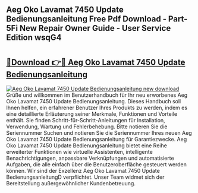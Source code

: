 ## Aeg Oko Lavamat 7450 Update Bedienungsanleitung Free Pdf Download - Part-5Fi New Repair Owner Guide - User Service Edition wsqG4

# <h2><a href="http://df0pfs.blite.top/?on=Aeg+Oko+Lavamat+7450+Update+Bedienungsanleitung">🔗Download 👉🔴 Aeg Oko Lavamat 7450 Update Bedienungsanleitung</a></h2>

[![Aeg Oko Lavamat 7450 Update Bedienungsanleitung new download](https://i.imgur.com/lujVjoI.png)](http://df0pfs.blite.top/?on=Aeg+Oko+Lavamat+7450+Update+Bedienungsanleitung)
Grüße und willkommen im Benutzerhandbuch für Ihr neu erworbenes Aeg Oko Lavamat 7450 Update Bedienungsanleitung. Dieses Handbuch soll Ihnen helfen, ein erfahrener Benutzer Ihres Produkts zu werden, indem es eine detaillierte Erläuterung seiner Merkmale, Funktionen und Vorteile enthält. Sie finden Schritt-für-Schritt-Anleitungen für Installation, Verwendung, Wartung und Fehlerbehebung. Bitte notieren Sie die Seriennummer Suchen und notieren Sie die Seriennummer Ihres neuen Aeg Oko Lavamat 7450 Update Bedienungsanleitung für Garantiezwecke. Aeg Oko Lavamat 7450 Update Bedienungsanleitung bietet eine Reihe erweiterter Funktionen wie virtuelle Assistenten, intelligente Benachrichtigungen, anpassbare Verknüpfungen und automatisierte Aufgaben, die alle einfach über die Benutzeroberfläche gesteuert werden können. Wir sind der Exzellenz Aeg Oko Lavamat 7450 Update BedienungsanleitungD verpflichtet. Unser Team widmet sich der Bereitstellung außergewöhnlicher Kundenbetreuung.
